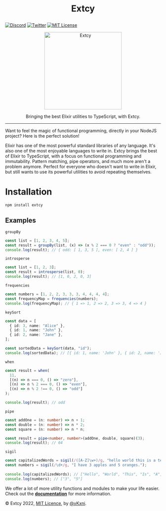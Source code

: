 # <p align="center">Extcy</p>

[![Discord](https://img.shields.io/discord/823720615965622323.svg?style=for-the-badge)](https://discord.gg/UDNcTrBagN)
[![Twitter](https://img.shields.io/badge/Twitter-1DA1F2?style=for-the-badge&logo=twitter&logoColor=white)](https://twitter.com/vkxni)
[![MIT License](https://img.shields.io/badge/license-MIT-blue.svg?style=for-the-badge)](https://github.com/alelievr/Mixture/blob/master/LICENSE)

<p align="center">
<img src="exts.png"  alt="Extcy" width="250" height="250"/></a>
<p>

<p align="center">
Bringing the best Elixir utilities to TypeScript, with Extcy.
<p>

---

Want to feel the magic of functional programming, directly in your NodeJS project? Here is the perfect solution!

Elixir has one of the most powerful standard libraries of any language. It's also one of the most enjoyable languages to write in. Extcy brings the best of Elixir to TypeScript, with a focus on functional programming and immutability. Pattern matching, pipe operators, and much more aren't a problem anymore. Perfect for everyone who doesn't want to write in Elixir, but still wants to use its powerful utilities to avoid repeating themselves.

# Installation

```bash
npm install extcy
```

## Examples

`groupBy`

```ts
const list = [1, 2, 3, 4, 5];
const result = groupBy(list, (x) => (x % 2 === 0 ? "even" : "odd"));
console.log(result); // { odd: [ 1, 3, 5 ], even: [ 2, 4 ] }
```

`introsperse`

```ts
const list = [1, 2, 3];
const result = introsperse(list, 0);
console.log(result); // [1, 0, 2, 0, 3]
```

`frequencies`

```ts
const numbers = [1, 2, 2, 3, 3, 3, 4, 4, 4, 4];
const frequencyMap = frequencies(numbers);
console.log(frequencyMap); // { 1 => 1, 2 => 2, 3 => 3, 4 => 4 }
```

`keySort`

```ts
const data = [
  { id: 3, name: "Alice" },
  { id: 1, name: "John" },
  { id: 2, name: "Jane" },
];

const sortedData = keySort(data, "id");
console.log(sortedData); // [{ id: 1, name: 'John' }, { id: 2, name: 'Jane' }, { id: 3, name: 'Alice' }]
```

`when`

```ts
const result = when(
  11,
  [(n) => n === 0, () => "zero"],
  [(n) => n % 2 === 0, () => "even"],
  [(n) => n % 2 !== 0, () => "odd"]
);

console.log(result); // odd
```

`pipe`

```ts
const addOne = (n: number) => n + 1;
const double = (n: number) => n * 2;
const square = (n: number) => n * n;

const result = pipe<number, number>(addOne, double, square)(3);
console.log(result); // 64
```

`sigil`

```ts
const capitalizedWords = sigil(/([A-Z]\w+)/g, "hello world this is a test");
const numbers = sigil(/\d+/g, "I have 3 apples and 5 oranges.");
  
console.log(capitalizedWords); // ["Hello", "World", "This", "Is", "A", "Test"]
console.log(numbers); // ["3", "5"]
```

We offer a lot of more utility functions and modules to make your life easier.
Check out the **[documentation](https://extcy.vercel.app/)** for more information.

© Extcy 2022, [MIT Licence](/LICENSE), by [@vKxni](https://github.com/vKxni).
